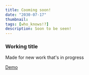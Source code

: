 ```yaml
---
title: Cooming soon!
date: "2030-07-17"
thumbnail:
tags: [who_knows!?]
description: Soon to be seen!
---
```


<div>
  <h3>
    Working title
  </h3>
  <p>
    Made for new work that's in progress
  </p>
  <p>
    <a href='#'>
      Demo
    </a>
  </p>
  <p>
    <a href='#'>
    </a>
  </p>
</div>
